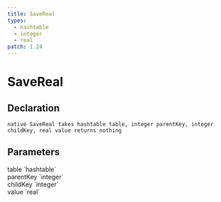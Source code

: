 ```yaml
---
title: SaveReal
types:
  - hashtable
  - integer
  - real
patch: 1.24
---
```


# SaveReal

## Declaration

```
native SaveReal takes hashtable table, integer parentKey, integer childKey, real value returns nothing
```

## Parameters
<dl>
  <dt>table `hashtable`</dt>
  <dd></dd>

  <dt>parentKey `integer`</dt>
  <dd></dd>

  <dt>childKey `integer`</dt>
  <dd></dd>

  <dt>value `real`</dt>
  <dd></dd>
</dl>